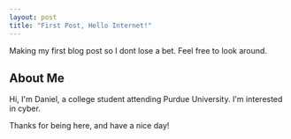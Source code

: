 ```yaml
---
layout: post
title: "First Post, Hello Internet!"
---
```


Making my first blog post so I dont lose a bet. Feel free to look around.

## About Me

Hi, I'm Daniel, a college student attending Purdue University. I'm interested in cyber.

Thanks for being here, and have a nice day!